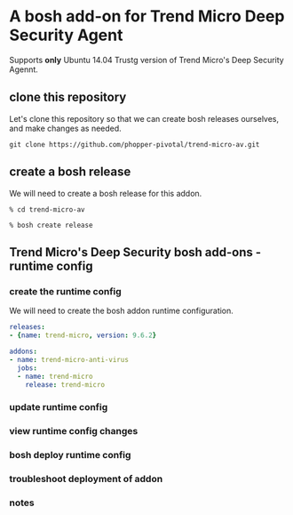 # A bosh add-on for Trend Micro Deep Security Agent

Supports **only** Ubuntu 14.04 Trustg version of Trend Micro's Deep Security Agennt.

##  clone this repository
Let's clone this repository so that we can create bosh releases ourselves, and make changes as needed.
```
git clone https://github.com/phopper-pivotal/trend-micro-av.git
``` 
## create a bosh release
We will need to create a bosh release for this addon.
```
% cd trend-micro-av

% bosh create release
```
## Trend Micro's Deep Security bosh add-ons - runtime config
###
### create the runtime config
We will need to create the bosh addon runtime configuration.
```yaml
releases:
- {name: trend-micro, version: 9.6.2}

addons:
- name: trend-micro-anti-virus
  jobs:
  - name: trend-micro
    release: trend-micro
```
### update runtime config
### view runtime config changes
### bosh deploy runtime config
### troubleshoot deployment of addon
### notes
